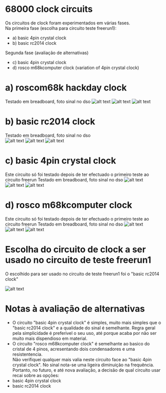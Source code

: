 # 68000 clock circuits
Os circuitos de clock foram experimentados em várias fases.  
Na primeira fase (escolha para circuito teste freerun1):  
- a) basic 4pin crystal clock
- b) basic rc2014 clock

Segunda fase (avaliação de alternativas)
- c) basic 4pin crystal clock
- d) rosco m68kcomputer clock (variation of 4pin crystal clock)

# a) roscom68k hackday clock  
Testado em breadboard, foto sinal no dso
![alt text](https://github.com/inaciose/68000x/blob/main/explorations/clock/roscom68k-hackday-clock1.jpg?raw=true)
![alt text](https://github.com/inaciose/68000x/blob/main/explorations/clock/roscom68k-hackday-clock1-bb1.jpeg?raw=true)
![alt text](https://github.com/inaciose/68000x/blob/main/explorations/clock/roscom68k-hackday-clock1-bb1-signal1.jpeg?raw=true)

# b) basic rc2014 clock  
Testado em breadboard, foto sinal no dso  
![alt text](https://github.com/inaciose/68000x/blob/main/explorations/clock/basic-rc2014-clock1.jpg?raw=true)
![alt text](https://github.com/inaciose/68000x/blob/main/explorations/clock/basic-rc2014-clock1-bb1.jpeg?raw=true)
![alt text](https://github.com/inaciose/68000x/blob/main/explorations/clock/basic-rc2014-clock1-bb1-signal1.jpeg?raw=true)

# c) basic 4pin crystal clock  
Este circuito só foi testado depois de ter efectuado o primeiro teste ao circuito freerun
Testado em breadboard, foto sinal no dso
![alt text](https://github.com/inaciose/68000x/blob/main/explorations/clock/basic_4pin_crystal_clock1.jpeg?raw=true)
![alt text](https://github.com/inaciose/68000x/blob/main/explorations/clock/basic_4pin_crystal_clock1-bb1.jpeg?raw=true)
![alt text](https://github.com/inaciose/68000x/blob/main/explorations/clock/basic_4pin_crystal_clock1-bb1-signal1.jpeg?raw=true)

# d) rosco m68kcomputer clock  
Este circuito só foi testado depois de ter efectuado o primeiro teste ao circuito freerun
Testado em breadboard, foto sinal no dso
![alt text](https://github.com/inaciose/68000x/blob/main/explorations/clock/rosco-m68kcomputer-clock1.jpg?raw=true)
![alt text](https://github.com/inaciose/68000x/blob/main/explorations/clock/rosco-m68kcomputer-clock1-bb1.jpeg?raw=true)
![alt text](https://github.com/inaciose/68000x/blob/main/explorations/clock/rosco-m68kcomputer-clock1-bb1-signal1.jpeg?raw=true)

# Escolha do circuito de clock a ser usado no circuito de teste freerun1
O escolhido para ser usado no circuito de teste freerun1 foi o "basic rc2014 clock"

![alt text](https://github.com/inaciose/68000x/blob/main/explorations/clock/basic-rc2014-clock1.jpg?raw=true)

# Notas à avaliação de alternativas
- O circuito "basic 4pin crystal clock" é simples, muito mais simples que o "basic rc2014 clock" e a qualidade do sinal é semelhante. 
Regra geral pela simplicidade é preferivel o seu uso, até porque acaba por não ser muito mais dispendioso em material.
- O circuito "rosco m68kcomputer clock" é semelhante ao basico do cristal de 4 pinos, acresentando dois condensadores e uma resistentencia.  
Não verifiquei qualquer mais valia neste circuito face ao "basic 4pin crystal clock". No sinal nota-se uma ligeira diminuição na frequência.  
Portanto, no futuro, e até nova avaliação, a decisão de qual circuito usar recai sobre as opções:
- basic 4pin crystal clock
- basic rc2014 clock

  



